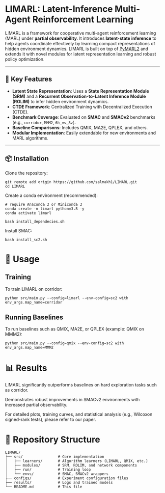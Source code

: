 # LIMARL: Latent-Inference Multi-Agent Reinforcement Learning

LIMARL is a framework for cooperative multi-agent reinforcement learning (MARL) under **partial observability**. It introduces **latent-state inference** to help agents coordinate effectively by learning compact representations of hidden environment dynamics. LIMARL is built on top of [PyMARL2](https://github.com/hijkzzz/pymarl2) and extends it with novel modules for latent representation learning and robust policy optimization.

---

## 🚀 Key Features

- **Latent State Representation**: Uses a **State Representation Module (SRM)** and a **Recurrent Observation-to-Latent Inference Module (ROLIM)** to infer hidden environment dynamics.
- **CTDE Framework**: Centralized Training with Decentralized Execution (CTDE).
- **Benchmark Coverage**: Evaluated on **SMAC** and **SMACv2** benchmarks (e.g., `corridor`, `MMM2`, `6h_vs_8z`).
- **Baseline Comparisons**: Includes QMIX, MA2E, QPLEX, and others.
- **Modular Implementation**: Easily extendable for new environments and MARL algorithms.

---

## 📦 Installation

Clone the repository:

```
git remote add origin https://github.com/salmakh1/LIMARL.git
cd LIMARL
```
Create a conda environment (recommended):
```
# require Anaconda 3 or Miniconda 3
conda create -n limarl python=3.8 -y
conda activate limarl

bash install_dependecies.sh

```

Install SMAC:

```bash install_sc2.sh```



# 🏃 Usage
## Training
To train LIMARL on corridor:
```
python src/main.py --config=limarl --env-config=sc2 with env_args.map_name=corridor
```

## Running Baselines

To run baselines such as QMIX, MA2E, or QPLEX (example: QMIX on MMM2):
```
python src/main.py --config=qmix --env-config=sc2 with env_args.map_name=MMM2
```

# 📊 Results

LIMARL significantly outperforms baselines on hard exploration tasks such as corridor.

Demonstrates robust improvements in SMACv2 environments with increased partial observability.

For detailed plots, training curves, and statistical analysis (e.g., Wilcoxon signed-rank tests), please refer to our paper.


# 📂 Repository Structure

```
LIMARL/
├── src/                # Core implementation
│   ├── learners/       # Algorithm learners (LIMARL, QMIX, etc.)
│   ├── modules/        # SRM, ROLIM, and network components
│   ├── run/            # Training loop
│   └── envs/           # SMAC, SMACv2 wrappers
├── configs/            # Experiment configuration files
├── results/            # Logs and trained models
└── README.md           # This file
```

